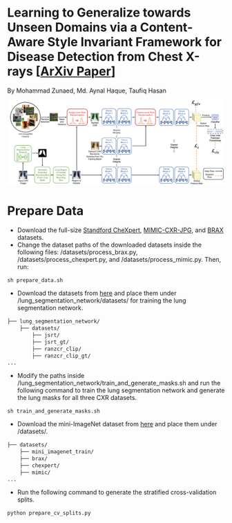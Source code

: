 # Learning to Generalize towards Unseen Domains via a Content-Aware Style Invariant Framework for Disease Detection from Chest X-rays [[ArXiv Paper]()]
By Mohammad Zunaed, Md. Aynal Haque, Taufiq Hasan

![](images/proposed_framework.png)

# Prepare Data
- Download the full-size [Standford CheXpert](https://stanfordaimi.azurewebsites.net/datasets/8cbd9ed4-2eb9-4565-affc-111cf4f7ebe2), [MIMIC-CXR-JPG](https://physionet.org/content/mimic-cxr-jpg/2.0.0/), and [BRAX](https://physionet.org/content/brax/1.1.0/) datasets.
- Change the dataset paths of the downloaded datasets inside the following files: /datasets/process_brax.py, /datasets/process_chexpert.py, and /datasets/process_mimic.py. Then, run:
```
sh prepare_data.sh
```
- Download the datasets from [here]() and place them under /lung_segmentation_network/datasets/  for training the lung segmentation network.
```
├── lung_segmentation_network/
    ├── datasets/     
        ├── jsrt/
        ├── jsrt_gt/
        ├── ranzcr_clip/
        ├── ranzcr_clip_gt/			
...
```
- Modify the paths inside /lung_segmentation_network/train_and_generate_masks.sh and run the following command to train the lung segmentation network and generate the lung masks for all three CXR datasets.
```
sh train_and_generate_masks.sh
```
- Download the mini-ImageNet dataset from [here]() and place them under /datasets/.
```
├── datasets/   
    ├── mini_imagenet_train/
    ├── brax/
    ├── chexpert/
    ├── mimic/			
...
```
- Run the following command to generate the stratified cross-validation splits.
```
python prepare_cv_splits.py
```
